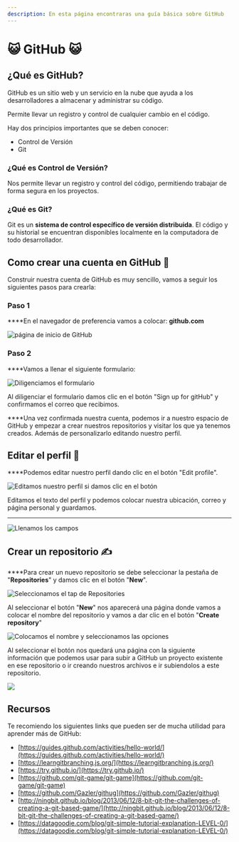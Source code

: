```yaml
---
description: En esta página encontraras una guía básica sobre GitHub
---
```


# 😺 GitHub 😺

## ¿Qué es GitHub?

GitHub es un sitio web y un servicio en la nube que ayuda a los desarrolladores a almacenar y administrar su código.

Permite llevar un registro y control de cualquier cambio en el código. 

Hay dos principios importantes que se deben conocer: 

* Control de Versión
* Git

### ¿Qué es Control de Versión?

Nos permite llevar un registro y control del código, permitiendo trabajar de forma segura en los proyectos.

### ¿Qué es Git? 

Git es un **sistema de control específico de versión distribuida**. El código y su historial se encuentran disponibles localmente en la computadora de todo desarrollador.



## **Como crear una cuenta en GitHub 📝**

Construir nuestra cuenta de GitHub es muy sencillo, vamos a seguir los siguientes pasos para crearla:

### **‌Paso 1**

**‌**En el navegador de preferencia vamos a colocar: **github.com**

![p&#xE1;gina de inicio de GitHub](../.gitbook/assets/screen-shot-2019-08-26-at-9.38.00-pm.png)

### **Paso 2**

**‌**Vamos a llenar el siguiente formulario:

![Diligenciamos el formulario](../.gitbook/assets/screen-shot-2019-08-26-at-9.39.34-pm.png)

Al diligenciar el formulario damos clic en el botón "Sign up for gitHub" y confirmamos el correo que recibimos.

**‌**Una vez confirmada nuestra cuenta, podemos ir a nuestro espacio de GitHub y empezar a crear nuestros repositorios y visitar los que ya tenemos creados. Además de personalizarlo editando nuestro perfil.



## **Editar el perfil 🎈**

**‌**Podemos editar nuestro perfil dando clic en el botón "Edit profile".

![Editamos nuestro perfil si damos clic en el bot&#xF3;n](../.gitbook/assets/screen-shot-2019-08-26-at-9.42.25-pm.png)

Editamos el texto del perfil y podemos colocar nuestra ubicación, correo y página personal y guardamos.  
****

![Llenamos los campos](../.gitbook/assets/screen-shot-2019-08-26-at-9.46.35-pm.png)

## **Crear un repositorio ✍️**

**‌**Para crear un nuevo repositorio se debe seleccionar la pestaña de "**Repositories**" y damos clic en el botón "**New**".

![Seleccionamos el tap de Repositories](../.gitbook/assets/screen-shot-2019-08-26-at-9.55.40-pm.png)

Al seleccionar el botón "**New**" nos aparecerá una página donde vamos a colocar el nombre del repositorio y vamos a dar clic en el botón "**Create repository**"  


![Colocamos el nombre y seleccionamos las opciones](../.gitbook/assets/screen-shot-2019-08-26-at-9.57.30-pm.png)

Al seleccionar el botón nos quedará una página con la siguiente información que podemos usar para subir a GitHub un proyecto existente en ese repositorio o ir creando nuestros archivos e ir subiendolos a este repositorio.  


![](../.gitbook/assets/screen-shot-2019-08-26-at-9.58.51-pm.png)

## Recursos

Te recomiendo los siguientes links que pueden ser de mucha utilidad para aprender más de GitHub:

* [https://guides.github.com/activities/hello-world/](https://guides.github.com/activities/hello-world/)
* [https://learngitbranching.js.org/](https://learngitbranching.js.org/)
* [https://try.github.io/](https://try.github.io/)
* [https://github.com/git-game/git-game](https://github.com/git-game/git-game)
* [https://github.com/Gazler/githug](https://github.com/Gazler/githug)
* [http://ningbit.github.io/blog/2013/06/12/8-bit-git-the-challenges-of-creating-a-git-based-game/](http://ningbit.github.io/blog/2013/06/12/8-bit-git-the-challenges-of-creating-a-git-based-game/)
* [https://datagoodie.com/blog/git-simple-tutorial-explanation-LEVEL-0/](https://datagoodie.com/blog/git-simple-tutorial-explanation-LEVEL-0/)

